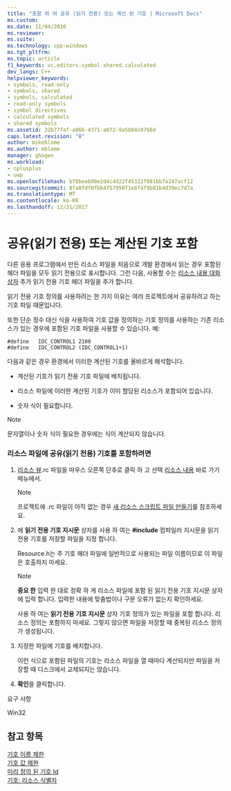 ```yaml
---
title: "포함 하 여 공유 (읽기 전용) 또는 계산 된 기호 | Microsoft Docs"
ms.custom: 
ms.date: 11/04/2016
ms.reviewer: 
ms.suite: 
ms.technology: cpp-windows
ms.tgt_pltfrm: 
ms.topic: article
f1_keywords: vc.editors.symbol.shared.calculated
dev_langs: C++
helpviewer_keywords:
- symbols, read-only
- symbols, shared
- symbols, calculated
- read-only symbols
- symbol directives
- calculated symbols
- shared symbols
ms.assetid: 32b77faf-a066-4371-a072-9a5b84c0766d
caps.latest.revision: "8"
author: mikeblome
ms.author: mblome
manager: ghogen
ms.workload:
- cplusplus
- uwp
ms.openlocfilehash: bf0beeb90e2d4c4d22f45322f881bb7a247acf12
ms.sourcegitcommit: 8fa8fdf0fbb4f57950f1e8f4f9b81b4d39ec7d7a
ms.translationtype: MT
ms.contentlocale: ko-KR
ms.lasthandoff: 12/21/2017
---
```

# <a name="including-shared-read-only-or-calculated-symbols"></a>공유(읽기 전용) 또는 계산된 기호 포함
다른 응용 프로그램에서 만든 리소스 파일을 처음으로 개발 환경에서 읽는 경우 포함된 헤더 파일을 모두 읽기 전용으로 표시합니다. 그런 다음, 사용할 수는 [리소스 내용 대화 상자](../windows/resource-includes-dialog-box.md) 추가 읽기 전용 기호 헤더 파일을 추가 합니다.  
  
 읽기 전용 기호 정의를 사용하려는 한 가지 이유는 여러 프로젝트에서 공유하려고 하는 기호 파일 때문입니다.  
  
 또한 단순 정수 대신 식을 사용하여 기호 값을 정의하는 기호 정의를 사용하는 기존 리소스가 있는 경우에 포함된 기호 파일을 사용할 수 있습니다. 예:  
  
```  
#define   IDC_CONTROL1 2100  
#define   IDC_CONTROL2 (IDC_CONTROL1+1)  
```  
  
 다음과 같은 경우 환경에서 이러한 계산된 기호를 올바르게 해석합니다.  
  
-   계산된 기호가 읽기 전용 기호 파일에 배치됩니다.  
  
-   리소스 파일에 이러한 계산된 기호가 이미 할당된 리소스가 포함되어 있습니다.  
  
-   숫자 식이 필요합니다.  
  
> [!NOTE]
>  문자열이나 숫자 식이 필요한 경우에는 식이 계산되지 않습니다.  
  
### <a name="to-include-shared-read-only-symbols-in-your-resource-file"></a>리소스 파일에 공유(읽기 전용) 기호를 포함하려면  
  
1.  [리소스 뷰](../windows/resource-view-window.md).rc 파일을 마우스 오른쪽 단추로 클릭 하 고 선택 [리소스 내용](../windows/resource-includes-dialog-box.md) 바로 가기 메뉴에서.  
  
    > [!NOTE]
    >  프로젝트에 .rc 파일이 아직 없는 경우 [새 리소스 스크립트 파일 만들기](../windows/how-to-create-a-resource-script-file.md)를 참조하세요.  
  
2.  에 **읽기 전용 기호 지시문** 상자를 사용 하 여는 **#include** 컴파일러 지시문을 읽기 전용 기호를 저장할 파일을 지정 합니다.  
  
     Resource.h는 주 기호 헤더 파일에 일반적으로 사용되는 파일 이름이므로 이 파일은 호출하지 마세요.  
  
    > [!NOTE]
    >  **중요 한** 입력 한 대로 정확 하 게 리소스 파일에 포함 된 읽기 전용 기호 지시문 상자에 입력 합니다. 입력한 내용에 맞춤법이나 구문 오류가 없는지 확인하세요.  
  
     사용 하 여는 **읽기 전용 기호 지시문** 상자 기호 정의가 있는 파일을 포함 합니다. 리소스 정의는 포함하지 마세요. 그렇지 않으면 파일을 저장할 때 중복된 리소스 정의가 생성됩니다.  
  
3.  지정한 파일에 기호를 배치합니다.  
  
     이런 식으로 포함된 파일의 기호는 리소스 파일을 열 때마다 계산되지만 파일을 저장할 때 디스크에서 교체되지는 않습니다.  
  
4.  **확인**을 클릭합니다.  
  

  
 요구 사항  
  
 Win32  
  
## <a name="see-also"></a>참고 항목  
 [기호 이름 제한](../windows/symbol-name-restrictions.md)   
 [기호 값 제한](../windows/symbol-value-restrictions.md)   
 [미리 정의 된 기호 Id](../windows/predefined-symbol-ids.md)   
 [기호: 리소스 식별자](../windows/symbols-resource-identifiers.md)